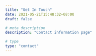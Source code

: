 ```yaml
---
title: "Get In Touch"
date: 2021-05-21T15:48:32+08:00
draft: false

# meta description
description: "Contact information page"

# type
type: "contact"
---
```

